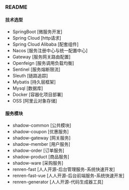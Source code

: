 ### README
#### 技术选型
- SpringBoot [微服务开发]
- Spring Cloud [http请求]
- Spring Cloud Alibaba [配套组件]
- Nacos [服务注册中心与统一配置中心]
- Gateway [服务网关路由配置]
- Openfeign [服务调用负载均衡]
- Sentinel [服务熔断限流]
- Sleuth [链路追踪]
- Mybatis [持久层框架]
- Mysql [数据库]
- Docker [容器化项目部署]
- OSS [阿里云对象存储]

#### 服务模块
- shadow-common [公共模块]
- shadow-coupon [优惠服务]
- shadow-gateway [网关服务]
- shadow-member [用户服务]
- shadow-order [订单服务]
- shadow-product [商品服务]
- shadow-ware [采购服务]
- renren-fast [人人开源-后台管理服务-系统快速开发]
- renren-fast-vue [人人开源-后台前端服务-系统快速开发]
- renren-generator [人人开源-代码生成器工具]


#### 